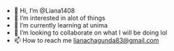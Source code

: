 - 👋 Hi, I’m @Liana1408
- 👀 I’m interested in alot of things
- 🌱 I’m currently learning at unima
- 💞️ I’m looking to collaborate on what I will be doing lol
- 📫 How to reach me lianachagunda83@gmail.com

<!---
Liana1408/Liana1408 is a ✨ special ✨ repository because its `README.md` (this file) appears on your GitHub profile.
You can click the Preview link to take a look at your changes.
--->
